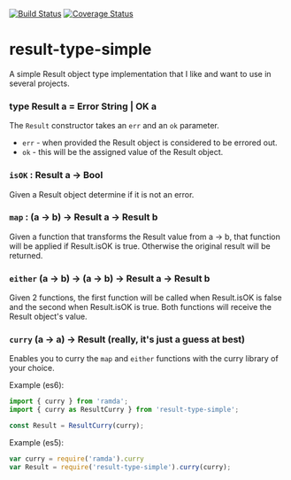 [![Build Status](https://travis-ci.org/scull7/result-type-simple.svg)](https://travis-ci.org/scull7/result-type-simple)
[![Coverage Status](https://coveralls.io/repos/scull7/result-type-simple/badge.svg?branch=master&service=github)](https://coveralls.io/github/scull7/result-type-simple?branch=master)

# result-type-simple
A simple Result object type implementation that I like and want to use in several projects.

### type Result a = Error String | OK a

The `Result` constructor takes an `err` and an `ok` parameter.

* `err` - when provided the Result object is considered to be errored out.
* `ok` - this will be the assigned value of the Result object.

### `isOK` : Result a -> Bool

Given a Result object determine if it is not an error.

### `map` : (a -> b) -> Result a -> Result b

Given a function that transforms the Result value from a -> b, that function
will be applied if Result.isOK is true. Otherwise the original result will
be returned.

### `either` (a -> b) -> (a -> b) -> Result a -> Result b

Given 2 functions, the first function will be called when Result.isOK is false
and the second when Result.isOK is true. Both functions will receive the 
Result object's value.

### `curry` (a -> a) -> Result (really, it's just a guess at best)

Enables you to curry the `map` and `either` functions with the curry library
of your choice.

Example (es6):

```javascript
import { curry } from 'ramda';
import { curry as ResultCurry } from 'result-type-simple';

const Result = ResultCurry(curry);

```

Example (es5):

```javascript
var curry = require('ramda').curry
var Result = require('result-type-simple').curry(curry);
```
